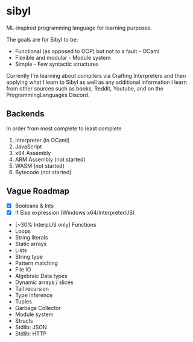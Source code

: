 # sibyl

ML-inspired programming language for learning purposes.

The goals are for Sibyl to be:

- Functional (as opposed to OOP) but not to a fault - OCaml
- Flexible and modular - Module system
- Simple - Few syntactic structures

Currently I'm learning about compilers via Crafting Interpreters and then applying what I learn to Sibyl as well as any additional information I learn from other sources such as books, Reddit, Youtube, and on the ProgrammingLanguages Discord.

## Backends

In order from most complete to least complete

1. Interpreter (in OCaml)
1. JavaScript
1. x64 Assembly
1. ARM Assembly (not started)
1. WASM (not started)
1. Bytecode (not started)

## Vague Roadmap

- [x] Booleans & Ints
- [x] If Else expression (Windows x64/Interpreter/JS)
- [~30% Interp/JS only] Functions
- Loops
- String literals
- Static arrays
- Lists
- String type
- Pattern matching
- File IO
- Algebraic Data types
- Dynamic arrays / slices
- Tail recursion
- Type inference
- Tuples
- Garbage Collector
- Module system
- Structs
- Stdlib: JSON
- Stdlib: HTTP
